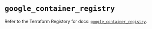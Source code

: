 # `google_container_registry`

Refer to the Terraform Registory for docs: [`google_container_registry`](https://registry.terraform.io/providers/hashicorp/google-beta/5.2.0/docs/resources/google_container_registry).
